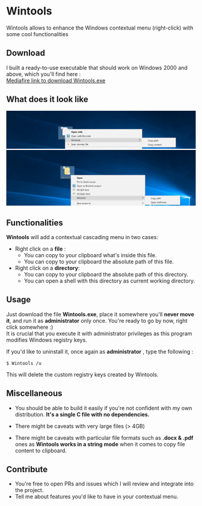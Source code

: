 
# Wintools
Wintools allows to enhance the Windows contextual menu (right-click) with some cool functionalities

## Download

I built a ready-to-use executable that should work on Windows 2000 and above, which you'll find here :  
<a href="http://www.mediafire.com/file/odnur3cnu2aygok/Wintools.exe">Mediafire link to download Wintools.exe</a>

## What does it look like 

<img src="example_1.png" /><br />
<img src="example_2.png" />

## Functionalities

**Wintools** will add a contextual cascading menu in two cases:
- Right click on a **file** : 
	- You can copy to your clipboard what's inside this file.
	- You can copy to your clipboard the absolute path of this file.
- Right click on a **directory**:
	- You can copy to your clipboard the absolute path of this directory.
	- You can open a shell with this directory as current working directory.

## Usage

Just download the file **Wintools.exe**, place it somewhere you'll **never move it**, and run it as **administrator** only once. You're ready to go by now, right click somewhere :) <br />
It is crucial that you execute it with administrator privileges as this program modifies Windows registry keys.

If you'd like to uninstall it, once again as **administrator** , type the following :

    $ Wintools /u

This will delete the custom registry keys created by Wintools.

##  Miscellaneous

- You should be able to build it easily if you're not confident with my own distribution. **It's a single C file with no dependencies.**

- There might be caveats with very large files (> 4GB)
- There might be caveats with particular file formats such as **.docx & .pdf** ones as **Wintools works in a string mode** when it comes to copy file content to clipboard.

## Contribute

- You're free to open PRs and issues which I will review and integrate into the project.
- Tell me about features you'd like to have in your contextual menu.

